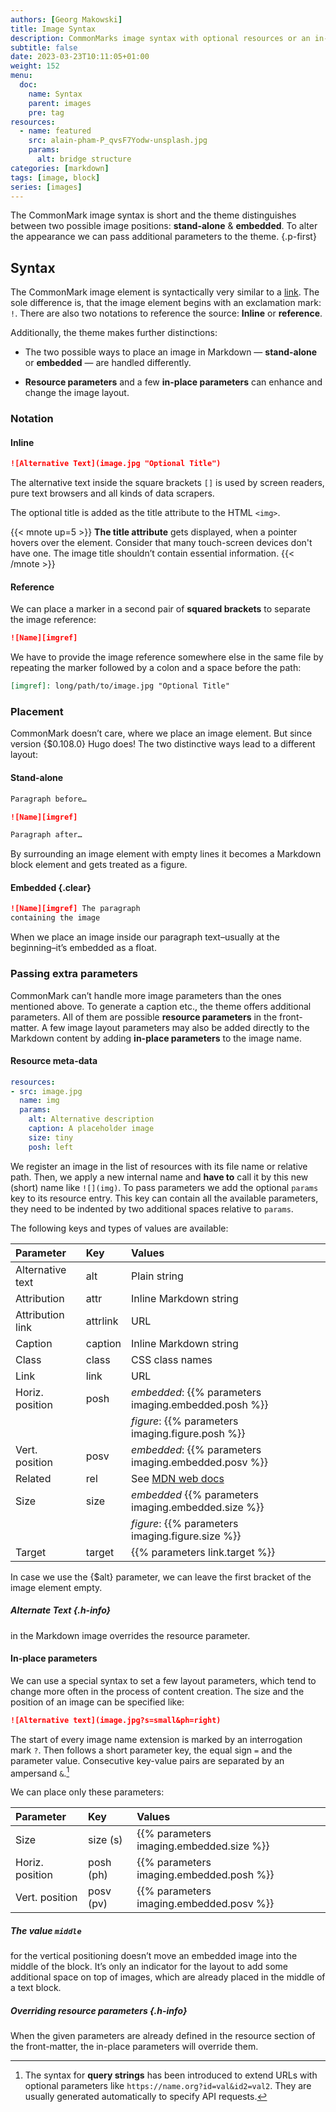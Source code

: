 ```yaml
---
authors: [Georg Makowski]
title: Image Syntax
description: CommonMarks image syntax with optional resources or an in-place query-string
subtitle: false
date: 2023-03-23T10:11:05+01:00
weight: 152
menu:
  doc:
    name: Syntax
    parent: images
    pre: tag
resources:
  - name: featured
    src: alain-pham-P_qvsF7Yodw-unsplash.jpg
    params:
      alt: bridge structure
categories: [markdown]
tags: [image, block]
series: [images]
---
```


The CommonMark image syntax is short and the theme distinguishes between two possible image positions: **stand-alone** & **embedded**. To alter the appearance we can pass additional parameters to the theme.
{.p-first}
<!--more-->

## Syntax

The CommonMark image element is syntactically very similar to a [link](/doc/basic/link). The sole difference is, that the image element begins with an exclamation mark: `!`. There are also two notations to reference the source: **Inline** or **reference**.

Additionally, the theme makes further distinctions:

- The two possible ways to place an image in Markdown — **stand-alone** or **embedded** — are handled differently.

- **Resource parameters** and a few **in-place parameters** can enhance and change the image layout.

### Notation

#### Inline

 ```md
 ![Alternative Text](image.jpg "Optional Title")
 ```

The alternative text inside the square brackets `[]` is used by screen readers, pure text browsers and all kinds of data scrapers.

The optional title is added as the title attribute to the HTML `<img>`.

{{< mnote up=5 >}}
**The title attribute** gets displayed, when a pointer hovers over the element. Consider that many touch-screen devices don't have one. The image title shouldn’t contain essential information.
{{< /mnote >}}

#### Reference

We can place a marker in a second pair of **squared brackets** to separate the image reference:

```md {.left}
![Name][imgref]
```

We have to provide the image reference somewhere else in the same file by repeating the marker followed by a colon and a space before the path:

```md
[imgref]: long/path/to/image.jpg "Optional Title"
```

### Placement

CommonMark doesn’t care, where we place an image element. But since version {$0.108.0} Hugo does! The two distinctive ways lead to a different layout:

#### Stand-alone

```md {.left}
Paragraph before…

![Name][imgref]

Paragraph after…
```

By surrounding an image element with empty lines it becomes a Markdown block element and gets treated as a figure.

#### Embedded {.clear}

```md {.left}
![Name][imgref] The paragraph 
containing the image
```

When we place an image inside our paragraph text–usually at the beginning–it’s embedded as a float.

### Passing extra parameters

CommonMark can’t handle more image parameters than the ones mentioned above. To generate a caption etc., the theme offers additional parameters. All of them are possible **resource parameters** in the front-matter. A few image layout parameters may also be added directly to the Markdown content by adding **in-place parameters** to the image name.

#### Resource meta-data

```yaml {.right linenos=true linenostart=10}
resources:
- src: image.jpg
  name: img
  params:
    alt: Alternative description
    caption: A placeholder image
    size: tiny
    posh: left
```

We register an image in the list of resources with its file name or relative path. Then, we apply a new internal name and **have to** call it by this new (short) name like `![](img)`. To pass parameters we add the optional `params` key to its resource entry. This key can contain all the available parameters, they need to be indented by two additional spaces relative to `params`.

The following keys and types of values are available:

| Parameter | Key | Values |
|:---------|:----------|:---------|
| Alternative text | alt | Plain string |
| Attribution | attr | Inline Markdown string |
| Attribution link | attrlink | URL |
| Caption | caption | Inline Markdown string |
| Class | class | CSS class names |
| Link | link | URL |
| Horiz. position | posh | _embedded_: {{% parameters imaging.embedded.posh %}} |
| | | _figure_: {{% parameters imaging.figure.posh %}} |
| Vert. position | posv | _embedded_: {{% parameters imaging.embedded.posv %}} |
| Related | rel | See [MDN web docs](https://developer.mozilla.org/en-US/docs/Web/HTML/Link_types) |
| Size | size | _embedded_ {{% parameters imaging.embedded.size %}} |
| | | _figure_: {{% parameters imaging.figure.size %}} |
| Target | target | {{% parameters link.target %}} |

In case we use the {$alt} parameter, we can leave the first bracket of the image element empty.

##### Alternate Text {.h-info}
in the Markdown image overrides the resource parameter.

#### In-place parameters
We can use a special syntax to set a few layout parameters, which tend to change more often in the process of content creation. The size and the position of an image can be specified like:

```md
![Alternative text](image.jpg?s=small&ph=right)
```

The start of every image name extension is marked by an interrogation mark `?`. Then follows a short parameter key, the equal sign `=` and the parameter value. Consecutive key-value pairs are separated by an ampersand `&`.[^1]

We can place only these parameters:

| Parameter | Key | Values |
|:----|:----|:----|
| Size | size (s) | {{% parameters imaging.embedded.size %}} |
| Horiz. position | posh (ph) | {{% parameters imaging.embedded.posh %}} |
| Vert. position | posv (pv) | {{% parameters imaging.embedded.posv %}} |

##### The value `middle`
for the vertical positioning doesn’t move an embedded image into the middle of the block. It’s only an indicator for the layout to add some additional space on top of images, which are already placed in the middle of a text block.

[^1]: The syntax for **query strings** has been introduced to extend URLs with optional parameters like `https://name.org?id=val&id2=val2`. They are usually generated automatically to specify API requests.

##### Overriding resource parameters {.h-info}

When the given parameters are already defined in the resource section of the front-matter, the in-place parameters will override them.
